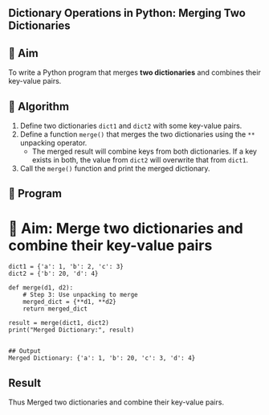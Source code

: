 ## Dictionary Operations in Python: Merging Two Dictionaries

## 🎯 Aim
To write a Python program that merges **two dictionaries** and combines their key-value pairs.

## 🧠 Algorithm
1. Define two dictionaries `dict1` and `dict2` with some key-value pairs.
2. Define a function `merge()` that merges the two dictionaries using the `**` unpacking operator.
   - The merged result will combine keys from both dictionaries. If a key exists in both, the value from `dict2` will overwrite that from `dict1`.
3. Call the `merge()` function and print the merged dictionary.

## 🧾 Program

# 🎯 Aim: Merge two dictionaries and combine their key-value pairs
```
dict1 = {'a': 1, 'b': 2, 'c': 3}
dict2 = {'b': 20, 'd': 4}

def merge(d1, d2):
    # Step 3: Use unpacking to merge
    merged_dict = {**d1, **d2}
    return merged_dict

result = merge(dict1, dict2)
print("Merged Dictionary:", result)


## Output
Merged Dictionary: {'a': 1, 'b': 20, 'c': 3, 'd': 4}
```
## Result
Thus Merged two dictionaries and combine their key-value pairs.
